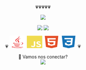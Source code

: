 <p align="center"> 💗💗💗💗💗


<p align="center">
  <!-- GIF fofo -->
  <img src="https://media4.giphy.com/media/v1.Y2lkPTc5MGI3NjExOGg2Z3dxNGd5dzk0ZWVvY3hhMnhiZDFmZnNvYXJqYnQ4YWIzeXh2ZyZlcD12MV9pbnRlcm5hbF9naWZfYnlfaWQmY3Q9Zw/GYtblmdLnemlO/giphy.gif" height="200"/>
</p>

<p align="center">
  <!-- Estatísticas -->
  <img src="https://github-readme-stats.vercel.app/api?username=Emelytestes12&show_icons=true&theme=radical&cache_seconds=1" height="165"/>
  <img src="https://github-readme-stats.vercel.app/api/top-langs/?username=Emelytestes12&layout=compact&theme=radical" height="165"/> 
</p> 

<p align="center">
   💗
  <img alt="Java" height="40" width="50" src="https://raw.githubusercontent.com/devicons/devicon/master/icons/java/java-plain.svg" />
  <img alt="JavaScript" height="40" width="50" src="https://raw.githubusercontent.com/devicons/devicon/master/icons/javascript/javascript-plain.svg" />
  <img alt="HTML5" height="40" width="50" src="https://raw.githubusercontent.com/devicons/devicon/master/icons/html5/html5-plain.svg" />
  <img alt="CSS3" height="40" width="50" src="https://raw.githubusercontent.com/devicons/devicon/master/icons/css3/css3-plain.svg" /> 💗
</p>

<p align="center">
  💌 Vamos nos conectar?<br>
  <a href="https://www.linkedin.com/in/emelymariab/"><img height="30" src="https://img.shields.io/badge/LinkedIn-%230077B5?style=for-the-badge&logo=linkedin&logoColor=white"/></a>
</p>





